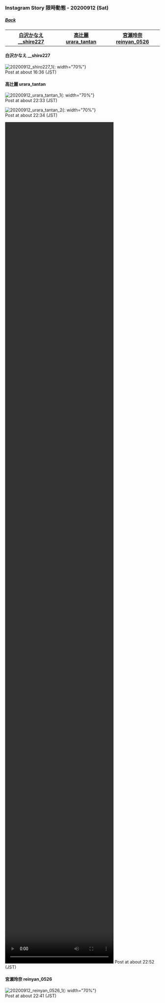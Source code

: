 ### Instagram Story 限時動態 - 20200912 (Sat)
##### [Back](../../IGstory_List.md)

<table>
<tr>
<th><a href="#__shiro227">白沢かなえ __shiro227</a></th>
<th><a href="#urara_tantan">高辻麗 urara_tantan</a></th>
<th><a href="#reinyan_0526">宮瀬玲奈 reinyan_0526</a></th>
</tr>
</table>

<a name="__shiro227"></a>
#### 白沢かなえ __shiro227

![20200912_shiro227_1](../../../../../Album/Instagram/IGstory/Sep2020/20200912/20200912_shiro227_1.jpg){: width="70%"}  
Post at about 16:36 (JST)  

<a name="urara_tantan"></a>
#### 高辻麗 urara_tantan

![20200912_urara_tantan_1](../../../../../Album/Instagram/IGstory/Sep2020/20200912/20200912_urara_tantan_1.jpg){: width="70%"}  
Post at about 22:33 (JST)  

![20200912_urara_tantan_2](../../../../../Album/Instagram/IGstory/Sep2020/20200912/20200912_urara_tantan_2.jpg){: width="70%"}  
Post at about 22:34 (JST)  

<video width="70%" height="70%" controls>
  <source src="../../../../../Album/Instagram/IGstory/Sep2020/20200912/20200912_urara_tantan_3.mp4" type="video/mp4">
</video>
Post at about 22:52 (JST)  

<a name="reinyan_0526"></a>
#### 宮瀬玲奈 reinyan_0526

![20200912_reinyan_0526_1](../../../../../Album/Instagram/IGstory/Sep2020/20200912/20200912_reinyan_0526_1.jpg){: width="70%"}  
Post at about 22:41 (JST)  
